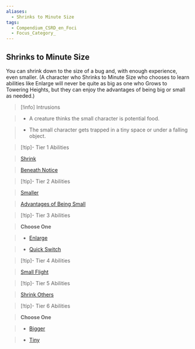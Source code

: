 ```yaml
---
aliases:
  - Shrinks to Minute Size
tags:
  - Compendium_CSRD_en_Foci
  - Focus_Category_
---
```

  
    
## Shrinks to Minute Size    
You can shrink down to the size of a bug and, with enough experience, even smaller. (A character who Shrinks to Minute Size who chooses to learn abilities like Enlarge will never be quite as big as one who Grows to Towering Heights, but they can enjoy the advantages of being big or small as needed.)    
  
>[!info] Intrusions    
>- A creature thinks the small character is potential food.    
>- The small character gets trapped in a tiny space or under a falling object.    
  
  
>[!tip]- Tier 1 Abilities    
> [Shrink](Shrink.md)    
> [Beneath Notice](Beneath-Notice.md)    
  
  
>[!tip]- Tier 2 Abilities    
> [Smaller](Smaller.md)    
> [Advantages of Being Small](Advantages-of-Being-Small.md)    
  
  
>[!tip]- Tier 3 Abilities    
> **Choose One**    
>- [Enlarge](Enlarge.md)    
>- [Quick Switch](Quick-Switch.md)    
  
  
>[!tip]- Tier 4 Abilities    
> [Small Flight](Small-Flight.md)    
  
  
>[!tip]- Tier 5 Abilities    
> [Shrink Others](Shrink-Others.md)    
  
  
>[!tip]- Tier 6 Abilities    
> **Choose One**    
>- [Bigger](Bigger.md)    
>- [Tiny](Tiny.md)
